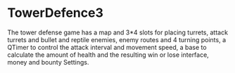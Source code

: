 # TowerDefence3
The tower defense game has a map and 3*4 slots for placing turrets, attack turrets and bullet and reptile enemies, enemy routes and 4 turning points, a QTimer to control the attack interval and movement speed, a base to calculate the amount of health and the resulting win or lose interface, money and bounty Settings.
